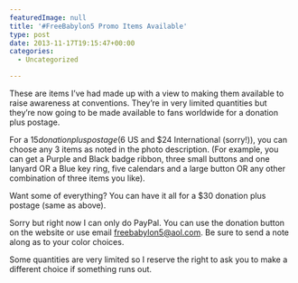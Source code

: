 ```yaml
---
featuredImage: null
title: '#FreeBabylon5 Promo Items Available'
type: post
date: 2013-11-17T19:15:47+00:00
categories:
  - Uncategorized

---
```

These are items I&#8217;ve had made up with a view to making them available to raise awareness at conventions. They&#8217;re in very limited quantities but they&#8217;re now going to be made available to fans worldwide for a donation plus postage.

For a $15 donation plus postage ($6 US and $24 International (sorry!)), you can choose any 3 items as noted in the photo description. (For example, you can get a Purple and Black badge ribbon, three small buttons and one lanyard OR a Blue key ring, five calendars and a large button OR any other combination of three items you like).

Want some of everything? You can have it all for a $30 donation plus postage (same as above).

Sorry but right now I can only do PayPal. You can use the donation button on the website or use email freebabylon5@aol.com. Be sure to send a note along as to your color choices.

Some quantities are very limited so I reserve the right to ask you to make a different choice if something runs out.
